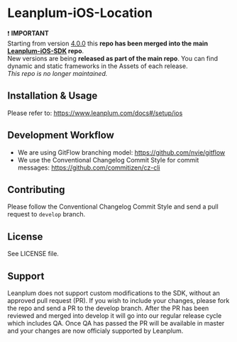 # Leanplum-iOS-Location
❗ __IMPORTANT__ \
Starting from version [4.0.0](https://github.com/Leanplum/Leanplum-iOS-SDK/releases/tag/4.0.0) this __repo has been merged into the main [Leanplum-iOS-SDK](https://github.com/Leanplum/Leanplum-iOS-SDK) repo__. \
New versions are being __released as part of the main repo__. 
You can find dynamic and static frameworks in the Assets of each release. \
_This repo is no longer maintained._

## Installation & Usage
Please refer to: https://www.leanplum.com/docs#/setup/ios
## Development Workflow
- We are using GitFlow branching model: https://github.com/nvie/gitflow
- We use the Conventional Changelog Commit Style for commit messages: https://github.com/commitizen/cz-cli
## Contributing
Please follow the Conventional Changelog Commit Style and send a pull request to `develop` branch.
## License
See LICENSE file.
## Support
Leanplum does not support custom modifications to the SDK, without an approved pull request (PR). If you wish to include your changes, please fork the repo and send a PR to the develop branch. After the PR has been reviewed and merged into develop it will go into our regular release cycle which includes QA. Once QA has passed the PR will be available in master and your changes are now officialy supported by Leanplum.

